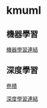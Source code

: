 # kmuml

## 機器學習

[機器學習連結](https://colab.research.google.com/drive/1PpdI6kHBMEp5OYZIIdiw8_pIO8IP3Bq7?usp=sharing)

## 深度學習

[卷積](https://colab.research.google.com/drive/19YlWDu6X_kJnkqNjA_-bHS7yXI-gqixX?usp=sharing)

[深度學習連結](https://colab.research.google.com/drive/1KFbrWdPLRf72S89u8B6W-KI59jYXjRDb?usp=share_link)
